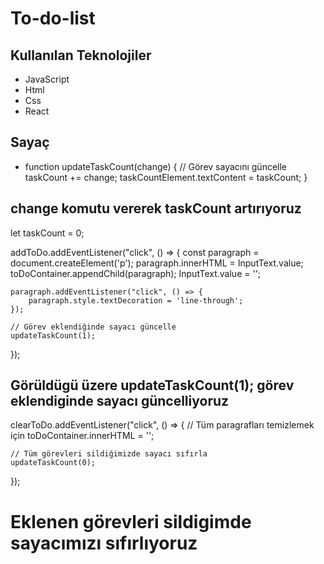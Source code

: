 # To-do-list
## Kullanılan Teknolojiler

- JavaScript
- Html
- Css
- React

## Sayaç 
- function updateTaskCount(change) {
    // Görev sayacını güncelle
    taskCount += change;
    taskCountElement.textContent = taskCount;
}
## change komutu vererek taskCount artırıyoruz 

let taskCount = 0;

addToDo.addEventListener("click", () => {
    const paragraph = document.createElement('p');
    paragraph.innerHTML = InputText.value;
    toDoContainer.appendChild(paragraph);
    InputText.value = '';

    paragraph.addEventListener("click", () => {
        paragraph.style.textDecoration = 'line-through';
    });

    // Görev eklendiğinde sayacı güncelle
    updateTaskCount(1);
});
## Görüldügü üzere  updateTaskCount(1); görev eklendiginde sayacı güncelliyoruz

clearToDo.addEventListener("click", () => {
    // Tüm paragrafları temizlemek için
    toDoContainer.innerHTML = '';

    // Tüm görevleri sildiğimizde sayacı sıfırla
    updateTaskCount(0);
});
# Eklenen görevleri sildigimde sayacımızı sıfırlıyoruz 
